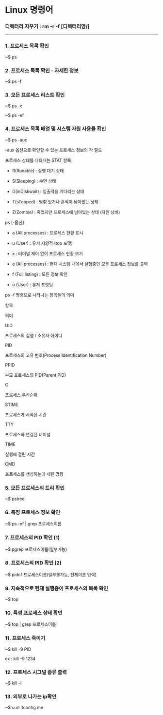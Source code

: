Linux 명령어
===========
### 디렉터리 지우기 : rm -r -f [디렉터리명/]  
--------------------------------------

### 1. 프로세스 목록 확인 

~$ ps 

### 2. 프로세스 목록 확인 - 자세한 정보

~$ ps -f

### 3. 모든 프로세스 리스트 확인

~$ ps -e

~$ ps -ef

### 4. 프로세스 목록 배열 및 시스템 자원 사용률 확인 

~$ ps -aux

 -aux 옵션으로 확인할 수 있는 프로세스 정보의 각 필드 

 프로세스 상태를 나타내는 STAT 항목 

- R(Runable) : 실행 대기 상태

- S(Sleeping) : 수면 상태

- D(inDIskwait) : 입출력을 기다리는 상태

- T(sTopped) : 멈춰 있거나 흔적이 남아있는 상태

- Z(Zombie) : 죽었지만 프로세스에 남아있는 상태 (자원 낭비)

 ps [-옵션]

- a (All processes) : 프로세스 현황 표시

- u (User) : 유저 지향적 (top 포맷)

- x : 터미널 제어 없이 프로세스 현황 보기

- e (All processes) : 현재 시스템 내에서 실행중인 모든 프로세스 정보를 출력

- f (Full listing) : 모든 정보 확인

- o (User) : 유저 포맷팅

 ps -f 명령으로 나타나는 항목들의 의미

 항목

의미 

UID 

프로세스의 실행 / 소유자 아이디 

PID 

프로세스의 고유 번호(Process Identification Number) 

PPID 

부모 프로세스의 PID(Parent PID) 

C 

프로세스 우선순위 

STIME 

프로세스가 시작된 시간 

TTY 

프로세스와 연결된 터미널 

TIME 

실행에 걸린 시간 

CMD 

프로세스를 생성하는데 내린 명령 

### 5. 모든 프로세스의 트리 확인

~$ pstree

### 6. 특정 프로세스 정보 확인

~$ ps -ef | grep 프로세스이름

### 7. 프로세스의 PID 확인 (1)

~$ pgrep 프로세스이름(일부가능)

### 8. 프로세스의 PID 확인 (2)

~$ pidof 프로세스이름(일부불가능, 전체이름 입력)

### 9. 지속적으로 현재 실행중이 프로세스의 목록 확인

~$ top 

### 10. 특정 프로세스 상태 확인 

~$ top | grep 프로세스이름

### 11. 프로세스 죽이기 

~$ kill -9 PID

ex : kill -9 1234

### 12. 프로세스 시그널 종류 출력

~$ kill -l 

### 13. 외부로 나가는 ip확인

~$ curl ifconfig.me
